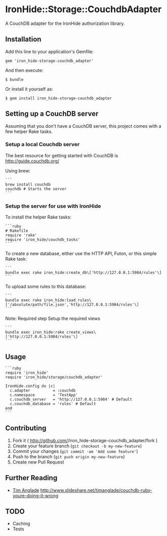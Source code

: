 # IronHide::Storage::CouchdbAdapter

A CouchDB adapter for the IronHide authorization library.

## Installation

Add this line to your application's Gemfile:

    gem 'iron_hide-storage-couchdb_adapter'

And then execute:

    $ bundle

Or install it yourself as:

    $ gem install iron_hide-storage-couchdb_adapter

## Setting up a CouchDB server

Assuming that you don't have a CouchDB server, this project comes with a few helper Rake tasks.

### Setup a local Couchdb server
The best resource for getting started with CouchDB is http://guide.couchdb.org/

Using brew:

    ```
    brew install couchdb
    couchdb # Starts the server
    ```


### Setup the server for use with IronHide
To install the helper Rake tasks:

    ```ruby
    # Rakefile
    require 'rake'
    require 'iron_hide/couchdb_tasks'
    ```

To create a new database, either use the HTTP API, Futon, or this simple Rake task:

    ```
    bundle exec rake iron_hide:create_db\['http://127.0.0.1:5984/rules'\]
    ```

To upload some rules to this database:

    ```
    bundle exec rake iron_hide:load_rules\['/absolute/path/file.json','http://127.0.0.1:5984/rules'\]
    ```

Note: Required step
Setup the required views

    ```
    bundle exec iron_hide:rake create_views\['http://127.0.0.1:5984/rules'\]
    ```

## Usage

    ```ruby
    require 'iron_hide'
    require 'iron_hide/storage/couchdb_adapter'

    IronHide.config do |c|
      c.adapter          = :couchdb
      c.namespace        = 'TestApp'
      c.couchdb_server   = 'http://127.0.0.1:5984' # Default
      c.couchdb_database = 'rules' # Default
    end
    ```


## Contributing

1. Fork it ( http://github.com/<my-github-username>/iron_hide-storage-couchdb_adapter/fork )
2. Create your feature branch (`git checkout -b my-new-feature`)
3. Commit your changes (`git commit -am 'Add some feature'`)
4. Push to the branch (`git push origin my-new-feature`)
5. Create new Pull Request

## Further Reading
* [Tim Anglade](https://twitter.com/timanglade)
http://www.slideshare.net/timanglade/couchdb-ruby-youre-doing-it-wrong

## TODO
- Caching
- Tests
